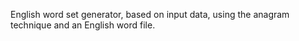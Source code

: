 English word set generator, based on input data, using the anagram technique and an English word file.